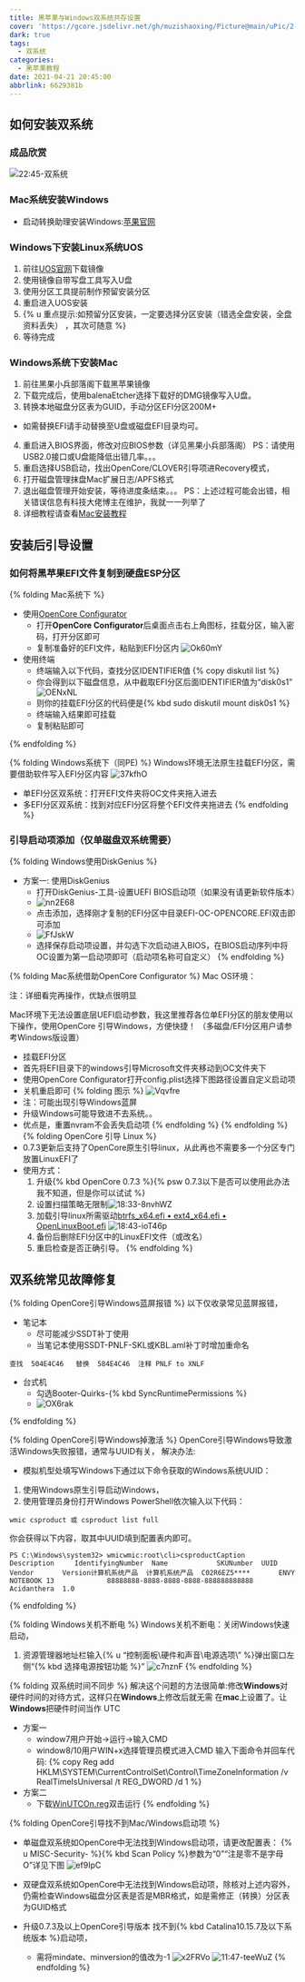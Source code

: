 ```yaml
---
title: 黑苹果与Windows双系统共存设置
cover: 'https://gcore.jsdelivr.net/gh/muzishaoxing/Picture@main/uPic/2-深林里的小鹿.png'
dark: true
tags:
  - 双系统
categories:
  - 黑苹果教程
date: 2021-04-21 20:45:00
abbrlink: 6629381b
---
```


## 如何安装双系统
### 成品欣赏
![22:45-双系统](https://gcore.jsdelivr.net/gh/muzishaoxing/Picture@main/shaoxing/20210908/22:45-双系统.png)
### Mac系统安装Windows
- 启动转换助理安装Windows:[苹果官网](https://support.apple.com/zh-cn/guide/bootcamp-assistant/toc/mac) 

### Windows下安装Linux系统UOS
1. 前往[UOS官网]()下载镜像
2. 使用镜像自带写盘工具写入U盘
3. 使用分区工具提前制作预留安装分区
4. 重启进入UOS安装
5. {% u 重点提示:如预留分区安装，一定要选择分区安装（错选全盘安装，全盘资料丢失） ，其次可随意 %}
6. 等待完成

### Windows系统下安装Mac
1. 前往黑果小兵部落阁下载黑苹果镜像
2. 下载完成后，使用balenaEtcher选择下载好的DMG镜像写入U盘。
3. 转换本地磁盘分区表为GUID，手动分区EFI分区200M+
 - 如需替换EFI请手动替换至U盘或磁盘EFI目录均可。
4. 重启进入BIOS界面，修改对应BIOS参数（详见黑果小兵部落阁）
PS：请使用USB2.0接口或U盘能降低出错几率。。。
5. 重启选择USB启动，找出OpenCore/CLOVER引导项进Recovery模式，
6. 打开磁盘管理抹盘Mac扩展日志/APFS格式
7. 退出磁盘管理开始安装，等待进度条结束。。。
PS：上述过程可能会出错，相关错误信息有科技大佬博主在维护，我就一一列举了
8. 详细教程请查看[Mac安装教程](https://hackintool.vercel.app/2/index.html)

## 安装后引导设置
### 如何将黑苹果EFI文件复制到硬盘ESP分区
{% folding Mac系统下 %}
- 使用[OpenCore Configurator](https://macwk.com/soft/opencore-configurator)
  - 打开**OpenCore Configurator**后桌面点击右上角图标，挂载分区，输入密码，打开分区即可
  - 复制准备好的EFI文件，粘贴到EFI分区内
  ![Ok60mY](https://gcore.jsdelivr.net/gh/muzishaoxing/Picture@main/uPic/Ok60mY.jpg)
- 使用终端
  - 终端输入以下代码，查找分区IDENTIFIER值
  {% copy diskutil list %}
  - 你会得到以下磁盘信息，从中截取EFI分区后面IDENTIFIER值为“disk0s1”
  ![OENxNL](https://gcore.jsdelivr.net/gh/muzishaoxing/Picture@main/uPic/OENxNL.png)
  - 则你的挂载EFI分区的代码便是{% kbd sudo diskutil mount disk0s1 %} 
  - 终端输入结果即可挂载
  - 复制粘贴即可

{% endfolding %}

{% folding Windows系统下（同PE) %}
Windows环境无法原生挂载EFI分区，需要借助软件写入EFI分区内容
![37kfhO](https://gcore.jsdelivr.net/gh/muzishaoxing/Picture@main/uPic/37kfhO.jpg)
- 单EFI分区双系统：打开EFI文件夹将OC文件夹拖入进去
- 多EFI分区双系统：找到对应EFI分区将整个EFI文件夹拖进去
{% endfolding %}

### 引导启动项添加（仅单磁盘双系统需要）
{% folding Windows使用DiskGenius %}
- 方案一: 使用DiskGenius
  - 打开DiskGenius-工具-设置UEFI BIOS启动项（如果没有请更新软件版本）
  - ![nn2E68](https://gcore.jsdelivr.net/gh/muzishaoxing/Picture@main/uPic/nn2E68.jpg)
  - 点击添加，选择刚才复制的EFI分区中目录EFI-OC-OPENCORE.EFI双击即可添加
  - ![FfJskW](https://gcore.jsdelivr.net/gh/muzishaoxing/Picture@main/uPic/FfJskW.jpg)
  - 选择保存启动项设置，并勾选下次启动进入BIOS，在BIOS启动序列中将OC设置为第一启动项即可（启动项名称可自定义）
  {% endfolding %}

{% folding Mac系统借助OpenCore Configurator %}
Mac OS环境：

注：详细看完再操作，优缺点很明显

Mac环境下无法设置底层UEFI启动参数，我这里推荐各位单EFI分区的朋友使用以下操作，使用OpenCore 引导Windows，方便快捷！
（多磁盘/EFI分区用户请参考Windows版设置）
- 挂载EFI分区
- 首先将EFI目录下的windows引导Microsoft文件夹移动到OC文件夹下
- 使用OpenCore Configurator打开config.plist选择下图路径设置自定义启动项
- 关机重启即可
{% folding 图示 %}
![Vqvfre](https://gcore.jsdelivr.net/gh/muzishaoxing/Picture@main/uPic/Vqvfre.jpg)
- 注：可能出现引导Windows蓝屏
- 升级Windows可能导致进不去系统。。
- 优点是，重置nvram不会丢失启动项
{% endfolding %}
{% endfolding %} 
{% folding OpenCore 引导 Linux %}
- 0.7.3更新后支持了OpenCore原生引导linux，从此再也不需要多一个分区专门放置LinuxEFI了
- 使用方式：
  1. 升级{% kbd OpenCore 0.7.3 %}{% psw 0.7.3以下是否可以使用此办法我不知道，但是你可以试试 %}
  2. 设置扫描策略无限制![18:33-8nvhWZ](https://gcore.jsdelivr.net/gh/muzishaoxing/Picture@main/shaoxing/20210911/18:33-8nvhWZ.png)
  3. 加载引导linux所需驱动[btrfs_x64.efi • ext4_x64.efi • OpenLinuxBoot.efi](https://github.com/acidanthera/OcBinaryData)
      ![18:43-ioT46p](https://gcore.jsdelivr.net/gh/muzishaoxing/Picture@main/shaoxing/20210911/18:43-ioT46p.png)
  4. 备份后删除EFI分区中的LinuxEFI文件（或改名）
  5. 重启检查是否正确引导。
      {% endfolding %}
## 双系统常见故障修复

{% folding OpenCore引导Windows蓝屏报错 %}
以下仅收录常见蓝屏报错，
- 笔记本
  - 尽可能减少SSDT补丁使用
  - 当笔记本使用SSDT-PNLF-SKL或KBL.aml补丁时增加重命名
```
查找  504E4C46   替换  584E4C46  注释 PNLF to XNLF
```

- 台式机
  - 勾选Booter-Quirks-{% kbd SyncRuntimePermissions %}
  - ![OX6rak](https://gcore.jsdelivr.net/gh/muzishaoxing/Picture@main/uPic/OX6rak.png)


{% endfolding %}

{% folding OpenCore引导Windows掉激活 %}
OpenCore引导Windows导致激活Windows失败报错，通常与UUID有关，
解决办法:
- 模拟机型处填写Windows下通过以下命令获取的Windows系统UUID：
1. 使用Windows原生引导启动Windows，
2. 使用管理员身份打开Windows PowerShell依次输入以下代码：
``` 
wmic csproduct 或 csproduct list full
```
你会获得以下内容，取其中UUID填到配置表内即可。
``` 
PS C:\Windows\system32> wmicwmic:root\cli>csproductCaption         Description     IdentifyingNumber  Name            SKUNumber  UUID                                  Vendor       Version计算机系统产品  计算机系统产品  C02R6EZ5****       ENVY NOTEBOOK 13             88888888-8888-8888-8888-888888888888  Acidanthera  1.0
```
{% endfolding %}

{% folding Windows关机不断电 %}
Windows关机不断电：关闭Windows快速启动，
1. 资源管理器地址栏输入{% u “控制面板\硬件和声音\电源选项\” %}弹出窗口左侧“{% kbd 选择电源按钮功能 %}”
![c7nznF](https://gcore.jsdelivr.net/gh/muzishaoxing/Picture@main/uPic/c7nznF.jpg)
{% endfolding %} 

{% folding 双系统时间不同步 %}
解决这个问题的方法很简单:修改**Windows**对硬件时间的对待方式，这样只在**Windows**上修改后就无需 在**mac**上设置了。让 **Windows**把硬件时间当作 UTC
- 方案一 
  - window7用户开始->运行->输入CMD 
  - window8/10用户WIN+x选择管理员模式进入CMD 输入下面命令并回车代码:
  {% copy Reg add HKLM\SYSTEM\CurrentControlSet\Control\TimeZoneInformation /v RealTimeIsUniversal /t REG_DWORD /d 1   %} 
- 方案二
  - 下载[WinUTCOn.reg](https://www.123pan.com/s/SztA-eXMmH)双击运行
  {% endfolding %}

{% folding OpenCore引导找不到Mac/Windows启动项 %}
- 单磁盘双系统如OpenCore中无法找到Windows启动项，请更改配置表：
{% u MISC-Security- %}{% kbd Scan Policy %}参数为“0”“注是零不是字母O”详见下图
![ef9IpC](https://gcore.jsdelivr.net/gh/muzishaoxing/Picture@main/uPic/ef9IpC.jpg)

- 双硬盘双系统如OpenCore中无法找到Windows启动项，除核对上述内容外，仍需检查Windows磁盘分区表是否是MBR格式，如是需修正（转换）分区表为GUID格式

- 升级0.7.3及以上OpenCore引导版本 找不到{% kbd Catalina10.15.7及以下系统版本 %}启动项，
  - 需将mindate、minversion的值改为-1
  ![x2FRVo](https://gcore.jsdelivr.net/gh/muzishaoxing/Picture@main/uPic/x2FRVo.png)
  ![11:47-teeWuZ](https://gcore.jsdelivr.net/gh/muzishaoxing/picture@main/shaoxing/20220103/11:47-teeWuZ.png)
  {% endfolding %}